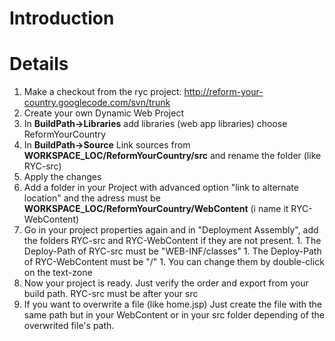 # Introduction #




# Details #

  1. Make a checkout from the ryc project: http://reform-your-country.googlecode.com/svn/trunk
  1. Create your own Dynamic Web Project
  1. In **BuildPath->Libraries** add libraries (web app libraries) choose ReformYourCountry
  1. In **BuildPath->Source** Link sources from **WORKSPACE\_LOC/ReformYourCountry/src** and rename the folder (like RYC-src)
  1. Apply the changes
  1. Add a folder in your Project with advanced option "link to alternate location" and the adress must be **WORKSPACE\_LOC/ReformYourCountry/WebContent** (i name it RYC-WebContent)
  1. Go in your project properties again and in "Deployment Assembly", add the folders  RYC-src and  RYC-WebContent if they are not present.
    1. The Deploy-Path of RYC-src must be "WEB-INF/classes"
    1. The Deploy-Path of RYC-WebContent must be "/"
    1. You can change them by double-click on the text-zone
  1. Now your project is ready. Just verify the order and export  from your build path. RYC-src must be after your src
  1. If you want to overwrite a file (like home.jsp) Just create the file with the same path but in your WebContent or in your src folder depending of the overwrited file's path.